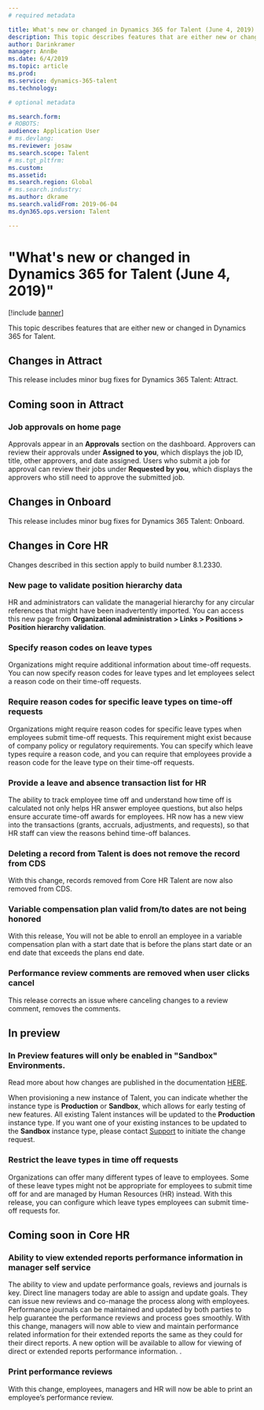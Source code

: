 ```yaml
---
# required metadata

title: What's new or changed in Dynamics 365 for Talent (June 4, 2019)
description: This topic describes features that are either new or changed in Microsoft Dynamics 365 for Talent.
author: Darinkramer
manager: AnnBe
ms.date: 6/4/2019
ms.topic: article
ms.prod: 
ms.service: dynamics-365-talent
ms.technology: 

# optional metadata

ms.search.form: 
# ROBOTS: 
audience: Application User
# ms.devlang: 
ms.reviewer: josaw
ms.search.scope: Talent
# ms.tgt_pltfrm: 
ms.custom: 
ms.assetid: 
ms.search.region: Global
# ms.search.industry: 
ms.author: dkrame
ms.search.validFrom: 2019-06-04
ms.dyn365.ops.version: Talent

---
```

# "What's new or changed in Dynamics 365 for Talent (June 4, 2019)"

[!include [banner](includes/banner.md)]

This topic describes features that are either new or changed in Dynamics 365 for Talent.

## Changes in Attract
This release includes minor bug fixes for Dynamics 365 Talent: Attract.

## Coming soon in Attract

### Job approvals on home page

Approvals appear in an **Approvals** section on the dashboard. Approvers can review their approvals under **Assigned to you**, which displays the job ID, title, other approvers, and date assigned. Users who submit a job for approval can review their jobs under **Requested by you**, which displays the approvers who still need to approve the submitted job.

## Changes in Onboard
This release includes minor bug fixes for Dynamics 365 Talent: Onboard.

## Changes in Core HR
Changes described in this section apply to build number 8.1.2330.

### New page to validate position hierarchy data

HR and administrators can validate the managerial hierarchy for any circular references that might have been inadvertently imported. You can access this new page from **Organizational administration > Links > Positions > Position hierarchy validation**.

### Specify reason codes on leave types

Organizations might require additional information about time-off requests. You can now specify reason codes for leave types and let employees select a reason code on their time-off requests.

### Require reason codes for specific leave types on time-off requests

Organizations might require reason codes for specific leave types when employees submit time-off requests. This requirement might exist because of company policy or regulatory requirements. You can specify which leave types require a reason code, and you can require that employees provide a reason code for the leave type on their time-off requests.

### Provide a leave and absence transaction list for HR

The ability to track employee time off and understand how time off is calculated not only helps HR answer employee questions, but also helps ensure accurate time-off awards for employees. HR now has a new view into the transactions (grants, accruals, adjustments, and requests), so that HR staff can view the reasons behind time-off balances.

### Deleting a record from Talent is does not remove the record from CDS

With this change, records removed from Core HR Talent are now also removed from CDS.

### Variable compensation plan valid from/to dates are not being honored

With this release, You will not be able to enroll an employee in a variable compensation plan with a start date that is before the plans start date or an end date that exceeds the plans end date. 

### Performance review comments are removed when user clicks cancel

This release corrects an issue where canceling changes to a review comment, removes the comments. 

## In preview

### In Preview features will only be enabled in "Sandbox" Environments.
 
Read more about how changes are published in the documentation [HERE](https://docs.microsoft.com/en-us/dynamics365/unified-operations/talent/provisioning-talent).

When provisioning a new instance of Talent, you can indicate whether the instance type is **Production** or **Sandbox**, which allows for early testing of new features. All existing Talent instances will be updated to the **Production** instance type. If you want one of your existing instances to be updated to the **Sandbox** instance type, please contact [Support](https://docs.microsoft.com/en-us/dynamics365/unified-operations/talent/talent-support) to initiate the change request.

### Restrict the leave types in time off requests

Organizations can offer many different types of leave to employees. Some of these leave types might not be appropriate for employees to submit time off for and are managed by Human Resources (HR) instead. With this release, you can configure which leave types employees can submit time-off requests for. 

## Coming soon in Core HR

### Ability to view extended reports performance information in manager self service

The ability to view and update performance goals, reviews and journals is key. Direct line managers today are able to assign and update goals. They can issue new reviews and co-manage the process along with employees. Performance journals can be maintained and updated by both parties to help guarantee the performance reviews and process goes smoothly. With this change, managers will now able to view and maintain performance related information for their extended reports the same as they could for their direct reports. A new option will be available to allow for viewing of direct or extended reports performance information.
.
### Print performance reviews
With this change, employees, managers and HR will now be able to print an employee’s performance review.

